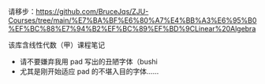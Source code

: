 请移步：https://github.com/BruceJqs/ZJU-Courses/tree/main/%E7%BA%BF%E6%80%A7%E4%BB%A3%E6%95%B0%EF%BC%88%E7%94%B2%EF%BC%89%EF%BD%9CLinear%20Algebra

该库含线性代数（甲）课程笔记

- 请不要嫌弃我用 pad 写出的丑陋字体（bushi
- 尤其是刚开始适应 pad 的不堪入目的字体……